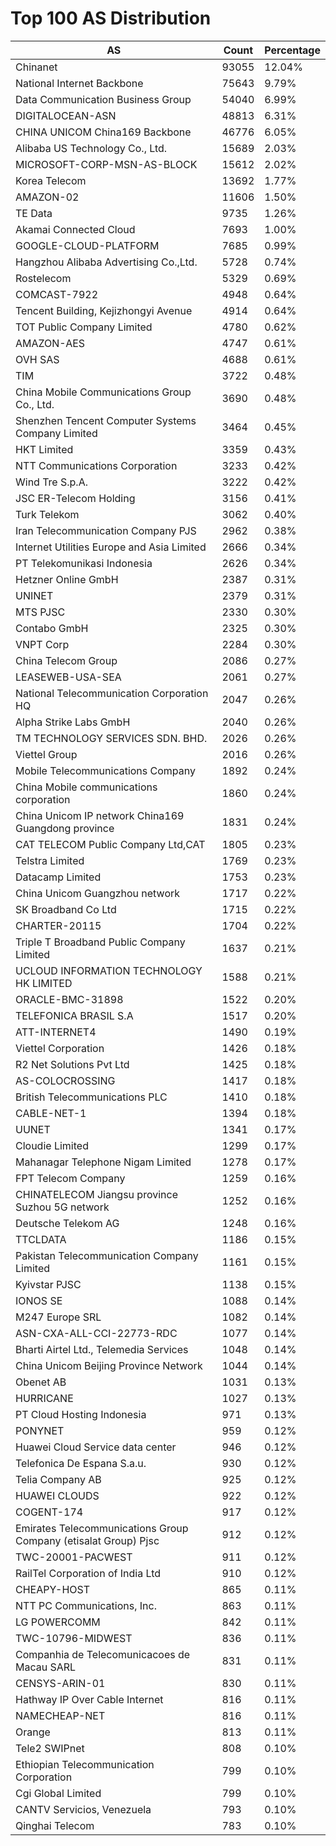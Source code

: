 # Top 100 AS Distribution
| AS | Count | Percentage |
|----|----|----|
| Chinanet | 93055 | 12.04% |
| National Internet Backbone | 75643 | 9.79% |
| Data Communication Business Group | 54040 | 6.99% |
| DIGITALOCEAN-ASN | 48813 | 6.31% |
| CHINA UNICOM China169 Backbone | 46776 | 6.05% |
| Alibaba US Technology Co., Ltd. | 15689 | 2.03% |
| MICROSOFT-CORP-MSN-AS-BLOCK | 15612 | 2.02% |
| Korea Telecom | 13692 | 1.77% |
| AMAZON-02 | 11606 | 1.50% |
| TE Data | 9735 | 1.26% |
| Akamai Connected Cloud | 7693 | 1.00% |
| GOOGLE-CLOUD-PLATFORM | 7685 | 0.99% |
| Hangzhou Alibaba Advertising Co.,Ltd. | 5728 | 0.74% |
| Rostelecom | 5329 | 0.69% |
| COMCAST-7922 | 4948 | 0.64% |
| Tencent Building, Kejizhongyi Avenue | 4914 | 0.64% |
| TOT Public Company Limited | 4780 | 0.62% |
| AMAZON-AES | 4747 | 0.61% |
| OVH SAS | 4688 | 0.61% |
| TIM | 3722 | 0.48% |
| China Mobile Communications Group Co., Ltd. | 3690 | 0.48% |
| Shenzhen Tencent Computer Systems Company Limited | 3464 | 0.45% |
| HKT Limited | 3359 | 0.43% |
| NTT Communications Corporation | 3233 | 0.42% |
| Wind Tre S.p.A. | 3222 | 0.42% |
| JSC ER-Telecom Holding | 3156 | 0.41% |
| Turk Telekom | 3062 | 0.40% |
| Iran Telecommunication Company PJS | 2962 | 0.38% |
| Internet Utilities Europe and Asia Limited | 2666 | 0.34% |
| PT Telekomunikasi Indonesia | 2626 | 0.34% |
| Hetzner Online GmbH | 2387 | 0.31% |
| UNINET | 2379 | 0.31% |
| MTS PJSC | 2330 | 0.30% |
| Contabo GmbH | 2325 | 0.30% |
| VNPT Corp | 2284 | 0.30% |
| China Telecom Group | 2086 | 0.27% |
| LEASEWEB-USA-SEA | 2061 | 0.27% |
| National Telecommunication Corporation HQ | 2047 | 0.26% |
| Alpha Strike Labs GmbH | 2040 | 0.26% |
| TM TECHNOLOGY SERVICES SDN. BHD. | 2026 | 0.26% |
| Viettel Group | 2016 | 0.26% |
| Mobile Telecommunications Company | 1892 | 0.24% |
| China Mobile communications corporation | 1860 | 0.24% |
| China Unicom IP network China169 Guangdong province | 1831 | 0.24% |
| CAT TELECOM Public Company Ltd,CAT | 1805 | 0.23% |
| Telstra Limited | 1769 | 0.23% |
| Datacamp Limited | 1753 | 0.23% |
| China Unicom Guangzhou network | 1717 | 0.22% |
| SK Broadband Co Ltd | 1715 | 0.22% |
| CHARTER-20115 | 1704 | 0.22% |
| Triple T Broadband Public Company Limited | 1637 | 0.21% |
| UCLOUD INFORMATION TECHNOLOGY HK LIMITED | 1588 | 0.21% |
| ORACLE-BMC-31898 | 1522 | 0.20% |
| TELEFONICA BRASIL S.A | 1517 | 0.20% |
| ATT-INTERNET4 | 1490 | 0.19% |
| Viettel Corporation | 1426 | 0.18% |
| R2 Net Solutions Pvt Ltd | 1425 | 0.18% |
| AS-COLOCROSSING | 1417 | 0.18% |
| British Telecommunications PLC | 1410 | 0.18% |
| CABLE-NET-1 | 1394 | 0.18% |
| UUNET | 1341 | 0.17% |
| Cloudie Limited | 1299 | 0.17% |
| Mahanagar Telephone Nigam Limited | 1278 | 0.17% |
| FPT Telecom Company | 1259 | 0.16% |
| CHINATELECOM Jiangsu province Suzhou 5G network | 1252 | 0.16% |
| Deutsche Telekom AG | 1248 | 0.16% |
| TTCLDATA | 1186 | 0.15% |
| Pakistan Telecommunication Company Limited | 1161 | 0.15% |
| Kyivstar PJSC | 1138 | 0.15% |
| IONOS SE | 1088 | 0.14% |
| M247 Europe SRL | 1082 | 0.14% |
| ASN-CXA-ALL-CCI-22773-RDC | 1077 | 0.14% |
| Bharti Airtel Ltd., Telemedia Services | 1048 | 0.14% |
| China Unicom Beijing Province Network | 1044 | 0.14% |
| Obenet AB | 1031 | 0.13% |
| HURRICANE | 1027 | 0.13% |
| PT Cloud Hosting Indonesia | 971 | 0.13% |
| PONYNET | 959 | 0.12% |
| Huawei Cloud Service data center | 946 | 0.12% |
| Telefonica De Espana S.a.u. | 930 | 0.12% |
| Telia Company AB | 925 | 0.12% |
| HUAWEI CLOUDS | 922 | 0.12% |
| COGENT-174 | 917 | 0.12% |
| Emirates Telecommunications Group Company (etisalat Group) Pjsc | 912 | 0.12% |
| TWC-20001-PACWEST | 911 | 0.12% |
| RailTel Corporation of India Ltd | 910 | 0.12% |
| CHEAPY-HOST | 865 | 0.11% |
| NTT PC Communications, Inc. | 863 | 0.11% |
| LG POWERCOMM | 842 | 0.11% |
| TWC-10796-MIDWEST | 836 | 0.11% |
| Companhia de Telecomunicacoes de Macau SARL | 831 | 0.11% |
| CENSYS-ARIN-01 | 830 | 0.11% |
| Hathway IP Over Cable Internet | 816 | 0.11% |
| NAMECHEAP-NET | 816 | 0.11% |
| Orange | 813 | 0.11% |
| Tele2 SWIPnet | 808 | 0.10% |
| Ethiopian Telecommunication Corporation | 799 | 0.10% |
| Cgi Global Limited | 799 | 0.10% |
| CANTV Servicios, Venezuela | 793 | 0.10% |
| Qinghai Telecom | 783 | 0.10% |
